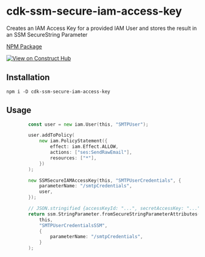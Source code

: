 # cdk-ssm-secure-iam-access-key

Creates an IAM Access Key for a provided IAM User and stores the result in an SSM SecureString Parameter

[NPM Package](https://www.npmjs.com/package/cdk-ssm-secure-iam-access-key)

[![View on Construct Hub](https://constructs.dev/badge?package=cdk-ssm-secure-iam-access-key)](https://constructs.dev/packages/cdk-ssm-secure-iam-access-key)

## Installation

`npm i -D cdk-ssm-secure-iam-access-key`

## Usage

```go
        const user = new iam.User(this, "SMTPUser");

        user.addToPolicy(
            new iam.PolicyStatement({
                effect: iam.Effect.ALLOW,
                actions: ["ses:SendRawEmail"],
                resources: ["*"],
            })
        );

        new SSMSecureIAMAccessKey(this, "SMTPUserCredentials", {
            parameterName: "/smtpCredentials",
            user,
        });

        // JSON.stringified {accessKeyId: "...", secretAccessKey: "..."}
        return ssm.StringParameter.fromSecureStringParameterAttributes(
            this,
            "SMTPUserCredentialsSSM",
            {
                parameterName: "/smtpCredentials",
            }
        );
```

